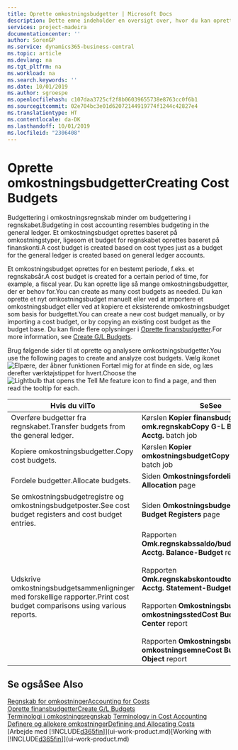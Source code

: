```yaml
---
title: Oprette omkostningsbudgetter | Microsoft Docs
description: Dette emne indeholder en oversigt over, hvor du kan oprette og analysere omkostningsbudgetter.
services: project-madeira
documentationcenter: ''
author: SorenGP
ms.service: dynamics365-business-central
ms.topic: article
ms.devlang: na
ms.tgt_pltfrm: na
ms.workload: na
ms.search.keywords: ''
ms.date: 10/01/2019
ms.author: sgroespe
ms.openlocfilehash: c107daa3725cf2f8b06039655738e8763cc0f6b1
ms.sourcegitcommit: 02e704bc3e01d62072144919774f1244c42827e4
ms.translationtype: HT
ms.contentlocale: da-DK
ms.lasthandoff: 10/01/2019
ms.locfileid: "2306408"
---
```

# <a name="creating-cost-budgets"></a><span data-ttu-id="2b6d9-103">Oprette omkostningsbudgetter</span><span class="sxs-lookup"><span data-stu-id="2b6d9-103">Creating Cost Budgets</span></span>
<span data-ttu-id="2b6d9-104">Budgettering i omkostningsregnskab minder om budgettering i regnskabet.</span><span class="sxs-lookup"><span data-stu-id="2b6d9-104">Budgeting in cost accounting resembles budgeting in the general ledger.</span></span> <span data-ttu-id="2b6d9-105">Et omkostningsbudget oprettes baseret på omkostningstyper, ligesom et budget for regnskabet oprettes baseret på finanskonti.</span><span class="sxs-lookup"><span data-stu-id="2b6d9-105">A cost budget is created based on cost types just as a budget for the general ledger is created based on general ledger accounts.</span></span>  

<span data-ttu-id="2b6d9-106">Et omkostningsbudget oprettes for en bestemt periode, f.eks. et regnskabsår.</span><span class="sxs-lookup"><span data-stu-id="2b6d9-106">A cost budget is created for a certain period of time, for example, a fiscal year.</span></span> <span data-ttu-id="2b6d9-107">Du kan oprette lige så mange omkostningsbudgetter, der er behov for.</span><span class="sxs-lookup"><span data-stu-id="2b6d9-107">You can create as many cost budgets as needed.</span></span> <span data-ttu-id="2b6d9-108">Du kan oprette et nyt omkostningsbudget manuelt eller ved at importere et omkostningsbudget eller ved at kopiere et eksisterende omkostningsbudget som basis for budgettet.</span><span class="sxs-lookup"><span data-stu-id="2b6d9-108">You can create a new cost budget manually, or by importing a cost budget, or by copying an existing cost budget as the budget base.</span></span> <span data-ttu-id="2b6d9-109">Du kan finde flere oplysninger i [Oprette finansbudgetter](finance-how-create-budgets.md).</span><span class="sxs-lookup"><span data-stu-id="2b6d9-109">For more information, see [Create G/L Budgets](finance-how-create-budgets.md).</span></span>

<span data-ttu-id="2b6d9-110">Brug følgende sider til at oprette og analysere omkostningsbudgetter.</span><span class="sxs-lookup"><span data-stu-id="2b6d9-110">You use the following pages to create and analyze cost budgets.</span></span> <span data-ttu-id="2b6d9-111">Vælg ikonet ![Elpære, der åbner funktionen Fortæl mig](media/ui-search/search_small.png "Fortæl mig, hvad du vil foretage dig") for at finde en side, og læs derefter værktøjstippet for hvert.</span><span class="sxs-lookup"><span data-stu-id="2b6d9-111">Choose the ![Lightbulb that opens the Tell Me feature](media/ui-search/search_small.png "Tell me what you want to do") icon to find a page, and then read the tooltip for each.</span></span>

|<span data-ttu-id="2b6d9-112">Hvis du vil</span><span class="sxs-lookup"><span data-stu-id="2b6d9-112">To</span></span>|<span data-ttu-id="2b6d9-113">Se</span><span class="sxs-lookup"><span data-stu-id="2b6d9-113">See</span></span>|  
|--------|---------|  
|<span data-ttu-id="2b6d9-114">Overføre budgetter fra regnskabet.</span><span class="sxs-lookup"><span data-stu-id="2b6d9-114">Transfer budgets from the general ledger.</span></span>|<span data-ttu-id="2b6d9-115">Kørslen **Kopier finansbudget til omk.regnskab**</span><span class="sxs-lookup"><span data-stu-id="2b6d9-115">**Copy G-L Budget to Cost Acctg.** batch job</span></span>|  
|<span data-ttu-id="2b6d9-116">Kopiere omkostningsbudgetter.</span><span class="sxs-lookup"><span data-stu-id="2b6d9-116">Copy cost budgets.</span></span>|<span data-ttu-id="2b6d9-117">Kørslen **Kopier omkostningsbudget**</span><span class="sxs-lookup"><span data-stu-id="2b6d9-117">**Copy Cost Budget** batch job</span></span>|  
|<span data-ttu-id="2b6d9-118">Fordele budgetter.</span><span class="sxs-lookup"><span data-stu-id="2b6d9-118">Allocate budgets.</span></span>|<span data-ttu-id="2b6d9-119">Siden **Omkostningsfordeling**</span><span class="sxs-lookup"><span data-stu-id="2b6d9-119">**Cost Allocation** page</span></span>|  
|<span data-ttu-id="2b6d9-120">Se omkostningsbudgetregistre og omkostningsbudgetposter.</span><span class="sxs-lookup"><span data-stu-id="2b6d9-120">See cost budget registers and cost budget entries.</span></span>|<span data-ttu-id="2b6d9-121">Siden **Omkostningsbudgetregistre**</span><span class="sxs-lookup"><span data-stu-id="2b6d9-121">**Cost Budget Registers** page</span></span>|  
|<span data-ttu-id="2b6d9-122">Udskrive omkostningsbudgetsammenligninger med forskellige rapporter.</span><span class="sxs-lookup"><span data-stu-id="2b6d9-122">Print cost budget comparisons using various reports.</span></span>|<span data-ttu-id="2b6d9-123">Rapporten **Omk.regnskabssaldo/budget**</span><span class="sxs-lookup"><span data-stu-id="2b6d9-123">**Cost Acctg. Balance-Budget** report</span></span><br /><br /> <span data-ttu-id="2b6d9-124">Rapporten **Omk.regnskabskontoudtog/budget**</span><span class="sxs-lookup"><span data-stu-id="2b6d9-124">**Cost Acctg. Statement-Budget** report</span></span><br /><br /> <span data-ttu-id="2b6d9-125">Rapporten **Omkostningsbudget efter omkostningssted**</span><span class="sxs-lookup"><span data-stu-id="2b6d9-125">**Cost Budget by Cost Center** report</span></span><br /><br /> <span data-ttu-id="2b6d9-126">Rapporten **Omkostningsbudget efter omkostningsemne**</span><span class="sxs-lookup"><span data-stu-id="2b6d9-126">**Cost Budget by Cost Object** report</span></span>|  

## <a name="see-also"></a><span data-ttu-id="2b6d9-127">Se også</span><span class="sxs-lookup"><span data-stu-id="2b6d9-127">See Also</span></span>  
[<span data-ttu-id="2b6d9-128">Regnskab for omkostninger</span><span class="sxs-lookup"><span data-stu-id="2b6d9-128">Accounting for Costs</span></span>](finance-manage-cost-accounting.md)  
[<span data-ttu-id="2b6d9-129">Oprette finansbudgetter</span><span class="sxs-lookup"><span data-stu-id="2b6d9-129">Create G/L Budgets</span></span>](finance-how-create-budgets.md)  
<span data-ttu-id="2b6d9-130">[Terminologi i omkostningsregnskab](finance-terminology-in-cost-accounting.md) </span><span class="sxs-lookup"><span data-stu-id="2b6d9-130">[Terminology in Cost Accounting](finance-terminology-in-cost-accounting.md) </span></span>  
[<span data-ttu-id="2b6d9-131">Definere og allokere omkostninger</span><span class="sxs-lookup"><span data-stu-id="2b6d9-131">Defining and Allocating Costs</span></span>](finance-define-and-allocate-costs.md)  
<span data-ttu-id="2b6d9-132">[Arbejde med [!INCLUDE[d365fin](includes/d365fin_md.md)]](ui-work-product.md)</span><span class="sxs-lookup"><span data-stu-id="2b6d9-132">[Working with [!INCLUDE[d365fin](includes/d365fin_md.md)]](ui-work-product.md)</span></span>
